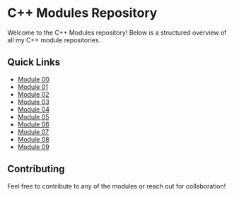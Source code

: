 # C++ Modules Repository

Welcome to the C++ Modules repository! Below is a structured overview of all my C++ module repositories.

## Quick Links

- [Module 00](https://github.com/48k483x/Cpp-Module-00)
- [Module 01](https://github.com/48k483x/Cpp-Module-01)
- [Module 02](https://github.com/48k483x/Cpp-Module-02)
- [Module 03](https://github.com/48k483x/Cpp-Module-03)
- [Module 04](https://github.com/48k483x/Cpp-Module-04)
- [Module 05](https://github.com/48k483x/Cpp-Module-05)
- [Module 06](https://github.com/48k483x/Cpp-Module-06)
- [Module 07](https://github.com/48k483x/Cpp-Module-07)
- [Module 08](https://github.com/48k483x/Cpp-Module-08)
- [Module 09](https://github.com/48k483x/Cpp-Module-09)

## Contributing

Feel free to contribute to any of the modules or reach out for collaboration!
